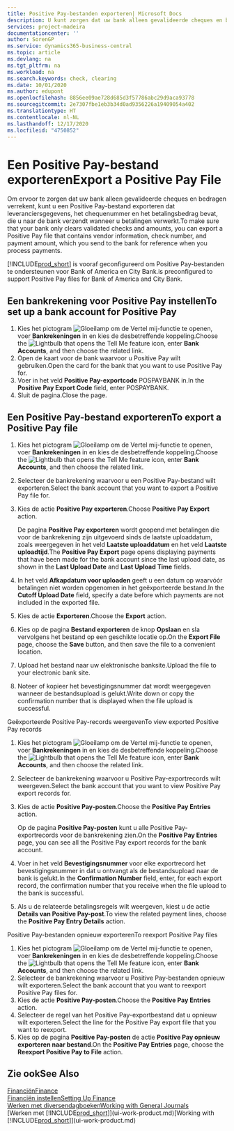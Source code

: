 ```yaml
---
title: Positive Pay-bestanden exporteren| Microsoft Docs
description: U kunt zorgen dat uw bank alleen gevalideerde cheques en bedragen verrekent door een Positive Pay-bestand te exporteren dat gegevens over leveranciers en betalingen bevat.
services: project-madeira
documentationcenter: ''
author: SorenGP
ms.service: dynamics365-business-central
ms.topic: article
ms.devlang: na
ms.tgt_pltfrm: na
ms.workload: na
ms.search.keywords: check, clearing
ms.date: 10/01/2020
ms.author: edupont
ms.openlocfilehash: 8856ee09ae728d685d3f57786abc29d9aca93778
ms.sourcegitcommit: 2e7307fbe1eb3b34d0ad9356226a19409054a402
ms.translationtype: HT
ms.contentlocale: nl-NL
ms.lasthandoff: 12/17/2020
ms.locfileid: "4750852"
---
```

# <a name="export-a-positive-pay-file"></a><span data-ttu-id="2874f-103">Een Positive Pay-bestand exporteren</span><span class="sxs-lookup"><span data-stu-id="2874f-103">Export a Positive Pay File</span></span>
<span data-ttu-id="2874f-104">Om ervoor te zorgen dat uw bank alleen gevalideerde cheques en bedragen verrekent, kunt u een Positive Pay-bestand exporteren dat leveranciersgegevens, het chequenummer en het betalingsbedrag bevat, die u naar de bank verzendt wanneer u betalingen verwerkt.</span><span class="sxs-lookup"><span data-stu-id="2874f-104">To make sure that your bank only clears validated checks and amounts, you can export a Positive Pay file that contains vendor information, check number, and payment amount, which you send to the bank for reference when you process payments.</span></span>

[!INCLUDE[prod_short](includes/prod_short.md)] <span data-ttu-id="2874f-105">is vooraf geconfigureerd om Positive Pay-bestanden te ondersteunen voor Bank of America en City Bank.</span><span class="sxs-lookup"><span data-stu-id="2874f-105">is preconfigured to support Positive Pay files for Bank of America and City Bank.</span></span>

## <a name="to-set-up-a-bank-account-for-positive-pay"></a><span data-ttu-id="2874f-106">Een bankrekening voor Positive Pay instellen</span><span class="sxs-lookup"><span data-stu-id="2874f-106">To set up a bank account for Positive Pay</span></span>
1. <span data-ttu-id="2874f-107">Kies het pictogram ![Gloeilamp om de Vertel mij-functie te openen](media/ui-search/search_small.png "Vertel me wat u wilt doen"), voer **Bankrekeningen** in en kies de desbetreffende koppeling.</span><span class="sxs-lookup"><span data-stu-id="2874f-107">Choose the ![Lightbulb that opens the Tell Me feature](media/ui-search/search_small.png "Tell me what you want to do") icon, enter **Bank Accounts**, and then choose the related link.</span></span>
2. <span data-ttu-id="2874f-108">Open de kaart voor de bank waarvoor u Positive Pay wilt gebruiken.</span><span class="sxs-lookup"><span data-stu-id="2874f-108">Open the card for the bank that you want to use Positive Pay for.</span></span>
3. <span data-ttu-id="2874f-109">Voer in het veld **Positive Pay-exportcode** POSPAYBANK in.</span><span class="sxs-lookup"><span data-stu-id="2874f-109">In the **Positive Pay Export Code** field, enter POSPAYBANK.</span></span>
4. <span data-ttu-id="2874f-110">Sluit de pagina.</span><span class="sxs-lookup"><span data-stu-id="2874f-110">Close the page.</span></span>

## <a name="to-export-a-positive-pay-file"></a><span data-ttu-id="2874f-111">Een Positive Pay-bestand exporteren</span><span class="sxs-lookup"><span data-stu-id="2874f-111">To export a Positive Pay file</span></span>
1. <span data-ttu-id="2874f-112">Kies het pictogram ![Gloeilamp om de Vertel mij-functie te openen](media/ui-search/search_small.png "Vertel me wat u wilt doen"), voer **Bankrekeningen** in en kies de desbetreffende koppeling.</span><span class="sxs-lookup"><span data-stu-id="2874f-112">Choose the ![Lightbulb that opens the Tell Me feature](media/ui-search/search_small.png "Tell me what you want to do") icon, enter **Bank Accounts**, and then choose the related link.</span></span>
2. <span data-ttu-id="2874f-113">Selecteer de bankrekening waarvoor u een Positive Pay-bestand wilt exporteren.</span><span class="sxs-lookup"><span data-stu-id="2874f-113">Select the bank account that you want to export a Positive Pay file for.</span></span>
3. <span data-ttu-id="2874f-114">Kies de actie **Positive Pay exporteren**.</span><span class="sxs-lookup"><span data-stu-id="2874f-114">Choose **Positive Pay Export** action.</span></span>

    <span data-ttu-id="2874f-115">De pagina **Positive Pay exporteren** wordt geopend met betalingen die voor de bankrekening zijn uitgevoerd sinds de laatste uploaddatum, zoals weergegeven in het veld **Laatste uploaddatum** en het veld **Laatste uploadtijd**.</span><span class="sxs-lookup"><span data-stu-id="2874f-115">The **Positive Pay Export** page opens displaying payments that have been made for the bank account since the last upload date, as shown in the **Last Upload Date** and **Last Upload Time** fields.</span></span>
4. <span data-ttu-id="2874f-116">In het veld **Afkapdatum voor uploaden** geeft u een datum op waarvóór betalingen niet worden opgenomen in het geëxporteerde bestand.</span><span class="sxs-lookup"><span data-stu-id="2874f-116">In the **Cutoff Upload Date** field, specify a date before which payments are not included in the exported file.</span></span>
5. <span data-ttu-id="2874f-117">Kies de actie **Exporteren**.</span><span class="sxs-lookup"><span data-stu-id="2874f-117">Choose the **Export** action.</span></span>
6. <span data-ttu-id="2874f-118">Kies op de pagina **Bestand exporteren** de knop **Opslaan** en sla vervolgens het bestand op een geschikte locatie op.</span><span class="sxs-lookup"><span data-stu-id="2874f-118">On the **Export File** page, choose the **Save** button, and then save the file to a convenient location.</span></span>
7. <span data-ttu-id="2874f-119">Upload het bestand naar uw elektronische banksite.</span><span class="sxs-lookup"><span data-stu-id="2874f-119">Upload the file to your electronic bank site.</span></span>
8. <span data-ttu-id="2874f-120">Noteer of kopieer het bevestigingsnummer dat wordt weergegeven wanneer de bestandsupload is gelukt.</span><span class="sxs-lookup"><span data-stu-id="2874f-120">Write down or copy the confirmation number that is displayed when the file upload is successful.</span></span>

<span data-ttu-id="2874f-121">Geëxporteerde Positive Pay-records weergeven</span><span class="sxs-lookup"><span data-stu-id="2874f-121">To view exported Positive Pay records</span></span>

1. <span data-ttu-id="2874f-122">Kies het pictogram ![Gloeilamp om de Vertel mij-functie te openen](media/ui-search/search_small.png "Vertel me wat u wilt doen"), voer **Bankrekeningen** in en kies de desbetreffende koppeling.</span><span class="sxs-lookup"><span data-stu-id="2874f-122">Choose the ![Lightbulb that opens the Tell Me feature](media/ui-search/search_small.png "Tell me what you want to do") icon, enter **Bank Accounts**, and then choose the related link.</span></span>
2. <span data-ttu-id="2874f-123">Selecteer de bankrekening waarvoor u Positive Pay-exportrecords wilt weergeven.</span><span class="sxs-lookup"><span data-stu-id="2874f-123">Select the bank account that you want to view Positive Pay export records for.</span></span>
3. <span data-ttu-id="2874f-124">Kies de actie **Positive Pay-posten**.</span><span class="sxs-lookup"><span data-stu-id="2874f-124">Choose the **Positive Pay Entries** action.</span></span>

    <span data-ttu-id="2874f-125">Op de pagina **Positive Pay-posten** kunt u alle Positive Pay-exportrecords voor de bankrekening zien.</span><span class="sxs-lookup"><span data-stu-id="2874f-125">On the **Positive Pay Entries** page, you can see all the Positive Pay export records for the bank account.</span></span>
4. <span data-ttu-id="2874f-126">Voer in het veld **Bevestigingsnummer** voor elke exportrecord het bevestigingsnummer in dat u ontvangt als de bestandsupload naar de bank is gelukt.</span><span class="sxs-lookup"><span data-stu-id="2874f-126">In the **Confirmation Number** field, enter, for each export record, the confirmation number that you receive when the file upload to the bank is successful.</span></span>
5. <span data-ttu-id="2874f-127">Als u de relateerde betalingsregels wilt weergeven, kiest u de actie **Details van Positive Pay-post**.</span><span class="sxs-lookup"><span data-stu-id="2874f-127">To view the related payment lines, choose the **Positive Pay Entry Details** action.</span></span>

<span data-ttu-id="2874f-128">Positive Pay-bestanden opnieuw exporteren</span><span class="sxs-lookup"><span data-stu-id="2874f-128">To reexport Positive Pay files</span></span>

1. <span data-ttu-id="2874f-129">Kies het pictogram ![Gloeilamp om de Vertel mij-functie te openen](media/ui-search/search_small.png "Vertel me wat u wilt doen"), voer **Bankrekeningen** in en kies de desbetreffende koppeling.</span><span class="sxs-lookup"><span data-stu-id="2874f-129">Choose the ![Lightbulb that opens the Tell Me feature](media/ui-search/search_small.png "Tell me what you want to do") icon, enter **Bank Accounts**, and then choose the related link.</span></span>
2. <span data-ttu-id="2874f-130">Selecteer de bankrekening waarvoor u Positive Pay-bestanden opnieuw wilt exporteren.</span><span class="sxs-lookup"><span data-stu-id="2874f-130">Select the bank account that you want to reexport Positive Pay files for.</span></span>
3. <span data-ttu-id="2874f-131">Kies de actie **Positive Pay-posten**.</span><span class="sxs-lookup"><span data-stu-id="2874f-131">Choose the **Positive Pay Entries** action.</span></span>
4. <span data-ttu-id="2874f-132">Selecteer de regel van het Positive Pay-exportbestand dat u opnieuw wilt exporteren.</span><span class="sxs-lookup"><span data-stu-id="2874f-132">Select the line for the Positive Pay export file that you want to reexport.</span></span>
5. <span data-ttu-id="2874f-133">Kies op de pagina **Positive Pay-posten** de actie **Positive Pay opnieuw exporteren naar bestand**.</span><span class="sxs-lookup"><span data-stu-id="2874f-133">On the **Positive Pay Entries** page, choose the **Reexport Positive Pay to File** action.</span></span>

## <a name="see-also"></a><span data-ttu-id="2874f-134">Zie ook</span><span class="sxs-lookup"><span data-stu-id="2874f-134">See Also</span></span>
[<span data-ttu-id="2874f-135">Financiën</span><span class="sxs-lookup"><span data-stu-id="2874f-135">Finance</span></span>](finance.md)  
[<span data-ttu-id="2874f-136">Financiën instellen</span><span class="sxs-lookup"><span data-stu-id="2874f-136">Setting Up Finance</span></span>](finance-setup-finance.md)  
[<span data-ttu-id="2874f-137">Werken met diversendagboeken</span><span class="sxs-lookup"><span data-stu-id="2874f-137">Working with General Journals</span></span>](ui-work-general-journals.md)  
<span data-ttu-id="2874f-138">[Werken met [!INCLUDE[prod_short](includes/prod_short.md)]](ui-work-product.md)</span><span class="sxs-lookup"><span data-stu-id="2874f-138">[Working with [!INCLUDE[prod_short](includes/prod_short.md)]](ui-work-product.md)</span></span>
